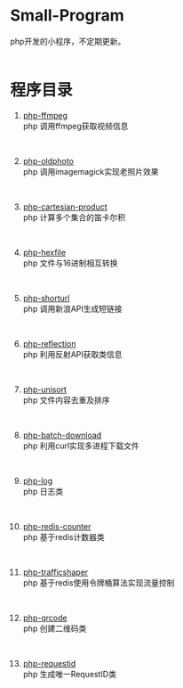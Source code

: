 # Small-Program
php开发的小程序，不定期更新。
<br>
<br>
# 程序目录
01. [php-ffmpeg](https://github.com/xfdipzone/Small-Program/tree/master/php-ffmpeg)<br>
php 调用ffmpeg获取视频信息
<br>

02. [php-oldphoto](https://github.com/xfdipzone/Small-Program/tree/master/php-oldphoto)<br>
php 调用imagemagick实现老照片效果
<br>

03. [php-cartesian-product](https://github.com/xfdipzone/Small-Program/tree/master/php-cartesian-product)<br>
php 计算多个集合的笛卡尔积
<br>

04. [php-hexfile](https://github.com/xfdipzone/Small-Program/tree/master/php-hexfile)<br>
php 文件与16进制相互转换
<br>

05. [php-shorturl](https://github.com/xfdipzone/Small-Program/tree/master/php-shorturl)<br>
php 调用新浪API生成短链接
<br>

06. [php-reflection](https://github.com/xfdipzone/Small-Program/tree/master/php-reflection)<br>
php 利用反射API获取类信息
<br>

07. [php-unisort](https://github.com/xfdipzone/Small-Program/tree/master/php-unisort)<br>
php 文件内容去重及排序
<br>

08. [php-batch-download](https://github.com/xfdipzone/Small-Program/tree/master/php-batch-download)<br>
php 利用curl实现多进程下载文件
<br>

09. [php-log](https://github.com/xfdipzone/Small-Program/tree/master/php-log)<br>
php 日志类
<br>

10. [php-redis-counter](https://github.com/xfdipzone/Small-Program/tree/master/php-redis-counter)<br>
php 基于redis计数器类
<br>

11. [php-trafficshaper](https://github.com/xfdipzone/Small-Program/tree/master/php-trafficshaper)<br>
php 基于redis使用令牌桶算法实现流量控制
<br>

12. [php-qrcode](https://github.com/xfdipzone/Small-Program/tree/master/php-qrcode)<br>
php 创建二维码类
<br>

13. [php-requestid](https://github.com/xfdipzone/Small-Program/tree/master/php-requestid)<br>
php 生成唯一RequestID类
<br>
